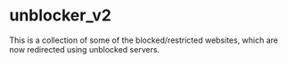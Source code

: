 # unblocker_v2
This is a collection of some of the blocked/restricted websites, which are now redirected using unblocked servers.
